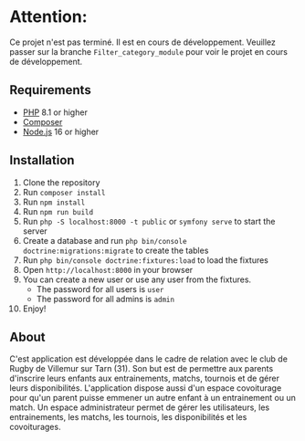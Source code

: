 
# Attention:
Ce projet n'est pas terminé. Il est en cours de développement.
Veuillez passer sur la branche `Filter_category_module` pour voir le projet en cours de développement.

## Requirements

* [PHP](http://php.net/) 8.1 or higher
* [Composer](https://getcomposer.org/)
* [Node.js](https://nodejs.org/) 16 or higher

## Installation

1. Clone the repository
2. Run `composer install`
3. Run `npm install`
4. Run `npm run build`
5. Run `php -S localhost:8000 -t public` or `symfony serve` to start the server
6. Create a database and run `php bin/console doctrine:migrations:migrate` to create the tables
7. Run `php bin/console doctrine:fixtures:load` to load the fixtures
8. Open `http://localhost:8000` in your browser
9. You can create a new user or use any user from the fixtures. 
    * The password for all users is `user`
    * The password for all admins is `admin`
10. Enjoy!

## About

C'est application est développée dans le cadre de relation avec le club de Rugby de Villemur sur Tarn (31).
Son but est de permettre aux parents d'inscrire leurs enfants aux entrainements, matchs, tournois et de gérer leurs disponibilités.
L'application dispose aussi d'un espace covoiturage pour qu'un parent puisse emmener un autre enfant à un entrainement ou un match.
Un espace administrateur permet de gérer les utilisateurs, les entrainements, les matchs, les tournois, les disponibilités et les covoiturages.
